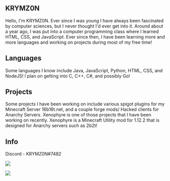 ## KRYMZ0N
Hello, I'm KRYMZ0N. Ever since I was young I have always been fascinated by computer sciences, but I never thought I'd ever get into it. Around about a year ago, I was put into a computer programming class where I learned HTML, CSS, and JavaScript. Ever since then, I have been learning more and more languages and working on projects during most of my free time!

## Languages
Some languages I know include Java, JavaScript, Python, HTML, CSS, and NodeJS! I plan on getting into C, C++, C#, and possibly Go!

## Projects
Some projects I have been working on include various spigot plugins for my Minecraft Server 16b16t.net, and a couple forge mods/ Hacked clients for Anarchy Servers. Xenophyre is one of those projects that I have been working on recently. Xenophyre is a Minecraft Utility mod for 1.12.2 that is designed for Anarchy servers such as 2b2t!

## Info
Discord - KRYMZ0N#7482

<p><img align="center" src="https://github-readme-stats.vercel.app/api?username=KRYMZ0N&show_icons=true&theme=dark"></p>
<p><img align="center" s<p align="center"><img align="center" src="https://github-readme-stats.vercel.app/api/top-langs/?username=KRYMZ0N&layout=compact&theme=dark"></p>
<p><img" src="https://github-readme-stats.vercel.app/api/top-langs/?username=KRYMZ0N&layout=compact&theme=dark"></p>

